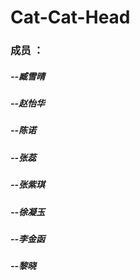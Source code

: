 # Cat-Cat-Head
### 成员 ：
##### --臧雪晴
##### --赵怡华
##### --陈诺
##### --张蕊
##### --张紫琪
##### --徐凝玉
##### --李金函
##### --黎晓
